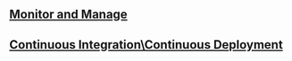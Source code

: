 ## [Monitor and Manage](https://github.com/microsoft/implementation-patterns/blob/main/pattern-datafactory-databricks/docs/adfmonitor.md)

## [Continuous Integration\Continuous Deployment](https://github.com/microsoft/implementation-patterns/blob/main/pattern-datafactory-databricks/docs/adfcicd.md)
